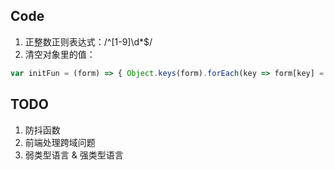 ## Code

1. 正整数正则表达式：/^[1-9]\d*$/
2. 清空对象里的值：
  ``` javascript
  var initFun = (form) => { Object.keys(form).forEach(key => form[key] = "") }
  ```

## TODO

1. 防抖函数
2. 前端处理跨域问题
3. 弱类型语言 & 强类型语言
